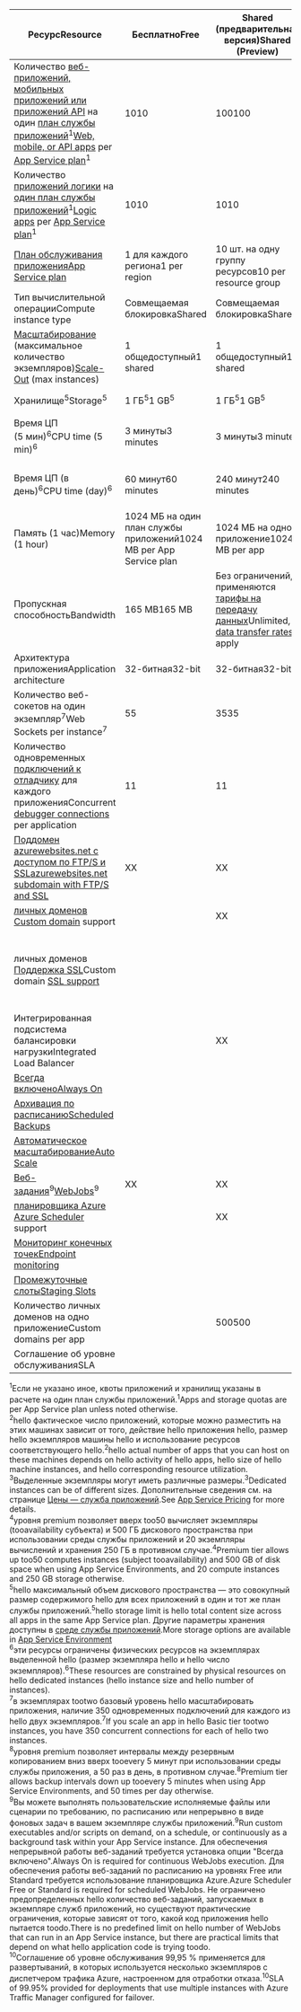 | <span data-ttu-id="7baf7-101">Ресурс</span><span class="sxs-lookup"><span data-stu-id="7baf7-101">Resource</span></span> | <span data-ttu-id="7baf7-102">Бесплатно</span><span class="sxs-lookup"><span data-stu-id="7baf7-102">Free</span></span> | <span data-ttu-id="7baf7-103">Shared (предварительная версия)</span><span class="sxs-lookup"><span data-stu-id="7baf7-103">Shared (Preview)</span></span> | <span data-ttu-id="7baf7-104">базовая;</span><span class="sxs-lookup"><span data-stu-id="7baf7-104">Basic</span></span> | <span data-ttu-id="7baf7-105">Стандарт</span><span class="sxs-lookup"><span data-stu-id="7baf7-105">Standard</span></span> | <span data-ttu-id="7baf7-106">Premium (предварительная версия)</span><span class="sxs-lookup"><span data-stu-id="7baf7-106">Premium (Preview)</span></span></th> |
| --- | --- | --- | --- | --- | --- |
| <span data-ttu-id="7baf7-107">Количество [веб-приложений, мобильных приложений или приложений API](https://azure.microsoft.com/services/app-service/) на один [план службы приложений](../articles/app-service/azure-web-sites-web-hosting-plans-in-depth-overview.md)<sup>1</sup></span><span class="sxs-lookup"><span data-stu-id="7baf7-107">[Web, mobile, or API apps](https://azure.microsoft.com/services/app-service/) per [App Service plan](../articles/app-service/azure-web-sites-web-hosting-plans-in-depth-overview.md)<sup>1</sup></span></span> |<span data-ttu-id="7baf7-108">10</span><span class="sxs-lookup"><span data-stu-id="7baf7-108">10</span></span> |<span data-ttu-id="7baf7-109">100</span><span class="sxs-lookup"><span data-stu-id="7baf7-109">100</span></span> |<span data-ttu-id="7baf7-110">Без ограничений<sup>2</sup></span><span class="sxs-lookup"><span data-stu-id="7baf7-110">Unlimited<sup>2</sup></span></span> |<span data-ttu-id="7baf7-111">Без ограничений<sup>2</sup></span><span class="sxs-lookup"><span data-stu-id="7baf7-111">Unlimited<sup>2</sup></span></span> |<span data-ttu-id="7baf7-112">Без ограничений<sup>2</sup></span><span class="sxs-lookup"><span data-stu-id="7baf7-112">Unlimited<sup>2</sup></span></span> |
| <span data-ttu-id="7baf7-113">Количество [приложений логики](https://azure.microsoft.com/services/app-service/logic/) на [один план службы приложений](../articles/app-service/azure-web-sites-web-hosting-plans-in-depth-overview.md)</a><sup>1</sup></span><span class="sxs-lookup"><span data-stu-id="7baf7-113">[Logic apps](https://azure.microsoft.com/services/app-service/logic/) per [App Service plan](../articles/app-service/azure-web-sites-web-hosting-plans-in-depth-overview.md)</a><sup>1</sup></span></span> |<span data-ttu-id="7baf7-114">10</span><span class="sxs-lookup"><span data-stu-id="7baf7-114">10</span></span> |<span data-ttu-id="7baf7-115">10</span><span class="sxs-lookup"><span data-stu-id="7baf7-115">10</span></span> |<span data-ttu-id="7baf7-116">10</span><span class="sxs-lookup"><span data-stu-id="7baf7-116">10</span></span> |<span data-ttu-id="7baf7-117">20 шт. на одно ядро</span><span class="sxs-lookup"><span data-stu-id="7baf7-117">20 per core</span></span> |<span data-ttu-id="7baf7-118">20 шт. на одно ядро</span><span class="sxs-lookup"><span data-stu-id="7baf7-118">20 per core</span></span> |
| [<span data-ttu-id="7baf7-119">План обслуживания приложения</span><span class="sxs-lookup"><span data-stu-id="7baf7-119">App Service plan</span></span>](../articles/app-service/azure-web-sites-web-hosting-plans-in-depth-overview.md) |<span data-ttu-id="7baf7-120">1 для каждого региона</span><span class="sxs-lookup"><span data-stu-id="7baf7-120">1 per region</span></span> |<span data-ttu-id="7baf7-121">10 шт. на одну группу ресурсов</span><span class="sxs-lookup"><span data-stu-id="7baf7-121">10 per resource group</span></span> |<span data-ttu-id="7baf7-122">100 шт. на одну группу ресурсов</span><span class="sxs-lookup"><span data-stu-id="7baf7-122">100 per resource group</span></span> |<span data-ttu-id="7baf7-123">100 шт. на одну группу ресурсов</span><span class="sxs-lookup"><span data-stu-id="7baf7-123">100 per resource group</span></span> |<span data-ttu-id="7baf7-124">100 шт. на одну группу ресурсов</span><span class="sxs-lookup"><span data-stu-id="7baf7-124">100 per resource group</span></span> |
| <span data-ttu-id="7baf7-125">Тип вычислительной операции</span><span class="sxs-lookup"><span data-stu-id="7baf7-125">Compute instance type</span></span> |<span data-ttu-id="7baf7-126">Совмещаемая блокировка</span><span class="sxs-lookup"><span data-stu-id="7baf7-126">Shared</span></span> |<span data-ttu-id="7baf7-127">Совмещаемая блокировка</span><span class="sxs-lookup"><span data-stu-id="7baf7-127">Shared</span></span> |<span data-ttu-id="7baf7-128">Выделенный<sup>3</sup></span><span class="sxs-lookup"><span data-stu-id="7baf7-128">Dedicated<sup>3</sup></span></span> |<span data-ttu-id="7baf7-129">Выделенный<sup>3</sup></span><span class="sxs-lookup"><span data-stu-id="7baf7-129">Dedicated<sup>3</sup></span></span> |<span data-ttu-id="7baf7-130">Выделенный<sup>3</sup></span><span class="sxs-lookup"><span data-stu-id="7baf7-130">Dedicated<sup>3</sup></span></span></p> |
| <span data-ttu-id="7baf7-131">[Масштабирование](../articles/app-service-web/web-sites-scale.md) (максимальное количество экземпляров)</span><span class="sxs-lookup"><span data-stu-id="7baf7-131">[Scale-Out](../articles/app-service-web/web-sites-scale.md) (max instances)</span></span> |<span data-ttu-id="7baf7-132">1 общедоступный</span><span class="sxs-lookup"><span data-stu-id="7baf7-132">1 shared</span></span> |<span data-ttu-id="7baf7-133">1 общедоступный</span><span class="sxs-lookup"><span data-stu-id="7baf7-133">1 shared</span></span> |<span data-ttu-id="7baf7-134">3 выделенных<sup>3</sup></span><span class="sxs-lookup"><span data-stu-id="7baf7-134">3 dedicated<sup>3</sup></span></span> |<span data-ttu-id="7baf7-135">10 выделенных<sup>3</sup></span><span class="sxs-lookup"><span data-stu-id="7baf7-135">10 dedicated<sup>3</sup></span></span> |<span data-ttu-id="7baf7-136">20 выделенных (50 в ASE)<sup>3,4</sup></span><span class="sxs-lookup"><span data-stu-id="7baf7-136">20 dedicated (50 in ASE)<sup>3,4</sup></span></span> |
| <span data-ttu-id="7baf7-137">Хранилище<sup>5</sup></span><span class="sxs-lookup"><span data-stu-id="7baf7-137">Storage<sup>5</sup></span></span> |<span data-ttu-id="7baf7-138">1 ГБ<sup>5</sup></span><span class="sxs-lookup"><span data-stu-id="7baf7-138">1 GB<sup>5</sup></span></span> |<span data-ttu-id="7baf7-139">1 ГБ<sup>5</sup></span><span class="sxs-lookup"><span data-stu-id="7baf7-139">1 GB<sup>5</sup></span></span> |<span data-ttu-id="7baf7-140">10 ГБ<sup>5</sup></span><span class="sxs-lookup"><span data-stu-id="7baf7-140">10 GB<sup>5</sup></span></span> |<span data-ttu-id="7baf7-141">50 ГБ<sup>5</sup></span><span class="sxs-lookup"><span data-stu-id="7baf7-141">50 GB<sup>5</sup></span></span> |<span data-ttu-id="7baf7-142">500 ГБ<sup>4,5</sup></span><span class="sxs-lookup"><span data-stu-id="7baf7-142">500 GB<sup>4,5</sup></span></span></p> |
| <span data-ttu-id="7baf7-143">Время ЦП (5 мин)<sup>6</sup></span><span class="sxs-lookup"><span data-stu-id="7baf7-143">CPU time (5 min)<sup>6</sup></span></span> |<span data-ttu-id="7baf7-144">3 минуты</span><span class="sxs-lookup"><span data-stu-id="7baf7-144">3 minutes</span></span> |<span data-ttu-id="7baf7-145">3 минуты</span><span class="sxs-lookup"><span data-stu-id="7baf7-145">3 minutes</span></span> |<span data-ttu-id="7baf7-146">Без ограничений, оплата по стандартным [тарифам](https://azure.microsoft.com/pricing/details/app-service/)</a></span><span class="sxs-lookup"><span data-stu-id="7baf7-146">Unlimited, pay at standard [rates](https://azure.microsoft.com/pricing/details/app-service/)</a></span></span> |<span data-ttu-id="7baf7-147">Без ограничений, оплата по стандартным тарифам</span><span class="sxs-lookup"><span data-stu-id="7baf7-147">Unlimited, pay at standard rates</span></span> |<span data-ttu-id="7baf7-148">Без ограничений, оплата по стандартным тарифам</span><span class="sxs-lookup"><span data-stu-id="7baf7-148">Unlimited, pay at standard rates</span></span> |
| <span data-ttu-id="7baf7-149">Время ЦП (в день)<sup>6</sup></span><span class="sxs-lookup"><span data-stu-id="7baf7-149">CPU time (day)<sup>6</sup></span></span> |<span data-ttu-id="7baf7-150">60 минут</span><span class="sxs-lookup"><span data-stu-id="7baf7-150">60 minutes</span></span> |<span data-ttu-id="7baf7-151">240 минут</span><span class="sxs-lookup"><span data-stu-id="7baf7-151">240 minutes</span></span> |<span data-ttu-id="7baf7-152">Без ограничений, оплата по стандартным [тарифам](https://azure.microsoft.com/pricing/details/app-service/)</a></span><span class="sxs-lookup"><span data-stu-id="7baf7-152">Unlimited, pay at standard [rates](https://azure.microsoft.com/pricing/details/app-service/)</a></span></span> |<span data-ttu-id="7baf7-153">Без ограничений, оплата по стандартным тарифам</span><span class="sxs-lookup"><span data-stu-id="7baf7-153">Unlimited, pay at standard rates</span></span> |<span data-ttu-id="7baf7-154">Без ограничений, оплата по стандартным тарифам</span><span class="sxs-lookup"><span data-stu-id="7baf7-154">Unlimited, pay at standard rates</span></span> |
| <span data-ttu-id="7baf7-155">Память (1 час)</span><span class="sxs-lookup"><span data-stu-id="7baf7-155">Memory (1 hour)</span></span> |<span data-ttu-id="7baf7-156">1024 МБ на один план службы приложений</span><span class="sxs-lookup"><span data-stu-id="7baf7-156">1024 MB per App Service plan</span></span> |<span data-ttu-id="7baf7-157">1024 МБ на одно приложение</span><span class="sxs-lookup"><span data-stu-id="7baf7-157">1024 MB per app</span></span> |<span data-ttu-id="7baf7-158">Недоступно</span><span class="sxs-lookup"><span data-stu-id="7baf7-158">N/A</span></span> |<span data-ttu-id="7baf7-159">Недоступно</span><span class="sxs-lookup"><span data-stu-id="7baf7-159">N/A</span></span> |<span data-ttu-id="7baf7-160">Недоступно</span><span class="sxs-lookup"><span data-stu-id="7baf7-160">N/A</span></span> |
| <span data-ttu-id="7baf7-161">Пропускная способность</span><span class="sxs-lookup"><span data-stu-id="7baf7-161">Bandwidth</span></span> |<span data-ttu-id="7baf7-162">165 MB</span><span class="sxs-lookup"><span data-stu-id="7baf7-162">165 MB</span></span> |<span data-ttu-id="7baf7-163">Без ограничений, применяются [тарифы на передачу данных](https://azure.microsoft.com/pricing/details/data-transfers/)</span><span class="sxs-lookup"><span data-stu-id="7baf7-163">Unlimited, [data transfer rates](https://azure.microsoft.com/pricing/details/data-transfers/) apply</span></span> |<span data-ttu-id="7baf7-164">Без ограничений, применяются тарифы на передачу данных</span><span class="sxs-lookup"><span data-stu-id="7baf7-164">Unlimited, data transfer rates apply</span></span> |<span data-ttu-id="7baf7-165">Без ограничений, применяются тарифы на передачу данных</span><span class="sxs-lookup"><span data-stu-id="7baf7-165">Unlimited, data transfer rates apply</span></span> |<span data-ttu-id="7baf7-166">Без ограничений, применяются тарифы на передачу данных</span><span class="sxs-lookup"><span data-stu-id="7baf7-166">Unlimited, data transfer rates apply</span></span> |
| <span data-ttu-id="7baf7-167">Архитектура приложения</span><span class="sxs-lookup"><span data-stu-id="7baf7-167">Application architecture</span></span> |<span data-ttu-id="7baf7-168">32-битная</span><span class="sxs-lookup"><span data-stu-id="7baf7-168">32-bit</span></span> |<span data-ttu-id="7baf7-169">32-битная</span><span class="sxs-lookup"><span data-stu-id="7baf7-169">32-bit</span></span> |<span data-ttu-id="7baf7-170">32- или 64-битная</span><span class="sxs-lookup"><span data-stu-id="7baf7-170">32-bit/64-bit</span></span> |<span data-ttu-id="7baf7-171">32- или 64-битная</span><span class="sxs-lookup"><span data-stu-id="7baf7-171">32-bit/64-bit</span></span> |<span data-ttu-id="7baf7-172">32- или 64-битная</span><span class="sxs-lookup"><span data-stu-id="7baf7-172">32-bit/64-bit</span></span> |
| <span data-ttu-id="7baf7-173">Количество веб-сокетов на один экземпляр<sup>7</sup></span><span class="sxs-lookup"><span data-stu-id="7baf7-173">Web Sockets per instance<sup>7</sup></span></span> |<span data-ttu-id="7baf7-174">5</span><span class="sxs-lookup"><span data-stu-id="7baf7-174">5</span></span> |<span data-ttu-id="7baf7-175">35</span><span class="sxs-lookup"><span data-stu-id="7baf7-175">35</span></span> |<span data-ttu-id="7baf7-176">350</span><span class="sxs-lookup"><span data-stu-id="7baf7-176">350</span></span> |<span data-ttu-id="7baf7-177">Без ограничений</span><span class="sxs-lookup"><span data-stu-id="7baf7-177">Unlimited</span></span> |<span data-ttu-id="7baf7-178">Без ограничений</span><span class="sxs-lookup"><span data-stu-id="7baf7-178">Unlimited</span></span> |
| <span data-ttu-id="7baf7-179">Количество одновременных [подключений к отладчику](../articles/app-service-web/web-sites-dotnet-troubleshoot-visual-studio.md) для каждого приложения</span><span class="sxs-lookup"><span data-stu-id="7baf7-179">Concurrent [debugger connections](../articles/app-service-web/web-sites-dotnet-troubleshoot-visual-studio.md) per application</span></span> |<span data-ttu-id="7baf7-180">1</span><span class="sxs-lookup"><span data-stu-id="7baf7-180">1</span></span> |<span data-ttu-id="7baf7-181">1</span><span class="sxs-lookup"><span data-stu-id="7baf7-181">1</span></span> |<span data-ttu-id="7baf7-182">1</span><span class="sxs-lookup"><span data-stu-id="7baf7-182">1</span></span> |<span data-ttu-id="7baf7-183">5</span><span class="sxs-lookup"><span data-stu-id="7baf7-183">5</span></span> |<span data-ttu-id="7baf7-184">5</span><span class="sxs-lookup"><span data-stu-id="7baf7-184">5</span></span> |
| [<span data-ttu-id="7baf7-185">Поддомен azurewebsites.net с доступом по FTP/S и SSL</span><span class="sxs-lookup"><span data-stu-id="7baf7-185">azurewebsites.net subdomain with FTP/S and SSL</span></span>](../articles/app-service-web/web-sites-configure-ssl-certificate.md) |<span data-ttu-id="7baf7-186">X</span><span class="sxs-lookup"><span data-stu-id="7baf7-186">X</span></span> |<span data-ttu-id="7baf7-187">X</span><span class="sxs-lookup"><span data-stu-id="7baf7-187">X</span></span> |<span data-ttu-id="7baf7-188">X</span><span class="sxs-lookup"><span data-stu-id="7baf7-188">X</span></span> |<span data-ttu-id="7baf7-189">X</span><span class="sxs-lookup"><span data-stu-id="7baf7-189">X</span></span> |<span data-ttu-id="7baf7-190">X</span><span class="sxs-lookup"><span data-stu-id="7baf7-190">X</span></span> |
| <span data-ttu-id="7baf7-191">[личных доменов](../articles/app-service-web/web-sites-custom-domain-name.md) </span><span class="sxs-lookup"><span data-stu-id="7baf7-191">[Custom domain](../articles/app-service-web/web-sites-custom-domain-name.md) support</span></span> | |<span data-ttu-id="7baf7-192">X</span><span class="sxs-lookup"><span data-stu-id="7baf7-192">X</span></span> |<span data-ttu-id="7baf7-193">X</span><span class="sxs-lookup"><span data-stu-id="7baf7-193">X</span></span> |<span data-ttu-id="7baf7-194">X</span><span class="sxs-lookup"><span data-stu-id="7baf7-194">X</span></span> |<span data-ttu-id="7baf7-195">X</span><span class="sxs-lookup"><span data-stu-id="7baf7-195">X</span></span> |
| <span data-ttu-id="7baf7-196">личных доменов [Поддержка SSL](../articles/app-service-web/web-sites-configure-ssl-certificate.md)</span><span class="sxs-lookup"><span data-stu-id="7baf7-196">Custom domain [SSL support](../articles/app-service-web/web-sites-configure-ssl-certificate.md)</span></span> | | |<span data-ttu-id="7baf7-197">Без ограничений</span><span class="sxs-lookup"><span data-stu-id="7baf7-197">Unlimited</span></span> |<span data-ttu-id="7baf7-198">Без ограничений, включено 5 подключений SNI SSL и 1 подключение SSL на основе IP</span><span class="sxs-lookup"><span data-stu-id="7baf7-198">Unlimited, 5 SNI SSL and 1 IP SSL connections included</span></span> |<span data-ttu-id="7baf7-199">Без ограничений, включено 5 подключений SNI SSL и 1 подключение SSL на основе IP</span><span class="sxs-lookup"><span data-stu-id="7baf7-199">Unlimited, 5 SNI SSL and 1 IP SSL connections included</span></span> |
| <span data-ttu-id="7baf7-200">Интегрированная подсистема балансировки нагрузки</span><span class="sxs-lookup"><span data-stu-id="7baf7-200">Integrated Load Balancer</span></span> | |<span data-ttu-id="7baf7-201">X</span><span class="sxs-lookup"><span data-stu-id="7baf7-201">X</span></span> |<span data-ttu-id="7baf7-202">X</span><span class="sxs-lookup"><span data-stu-id="7baf7-202">X</span></span> |<span data-ttu-id="7baf7-203">X</span><span class="sxs-lookup"><span data-stu-id="7baf7-203">X</span></span> |<span data-ttu-id="7baf7-204">X</span><span class="sxs-lookup"><span data-stu-id="7baf7-204">X</span></span> |
| [<span data-ttu-id="7baf7-205">Всегда включено</span><span class="sxs-lookup"><span data-stu-id="7baf7-205">Always On</span></span>](../articles/app-service-web/web-sites-configure.md) | | |<span data-ttu-id="7baf7-206">X</span><span class="sxs-lookup"><span data-stu-id="7baf7-206">X</span></span> |<span data-ttu-id="7baf7-207">X</span><span class="sxs-lookup"><span data-stu-id="7baf7-207">X</span></span> |<span data-ttu-id="7baf7-208">X</span><span class="sxs-lookup"><span data-stu-id="7baf7-208">X</span></span> |
| [<span data-ttu-id="7baf7-209">Архивация по расписанию</span><span class="sxs-lookup"><span data-stu-id="7baf7-209">Scheduled Backups</span></span>](../articles/app-service-web/web-sites-backup.md) | | | |<span data-ttu-id="7baf7-210">Один раз в день</span><span class="sxs-lookup"><span data-stu-id="7baf7-210">Once per day</span></span> |<span data-ttu-id="7baf7-211">Каждые 5 минут<sup>8</sup></span><span class="sxs-lookup"><span data-stu-id="7baf7-211">Once every 5 minutes<sup>8</sup></span></span> |
| [<span data-ttu-id="7baf7-212">Автоматическое масштабирование</span><span class="sxs-lookup"><span data-stu-id="7baf7-212">Auto Scale</span></span>](../articles/app-service-web/web-sites-scale.md) | | |<span data-ttu-id="7baf7-213">X</span><span class="sxs-lookup"><span data-stu-id="7baf7-213">X</span></span> |<span data-ttu-id="7baf7-214">X</span><span class="sxs-lookup"><span data-stu-id="7baf7-214">X</span></span> |<span data-ttu-id="7baf7-215">X</span><span class="sxs-lookup"><span data-stu-id="7baf7-215">X</span></span> |
| <span data-ttu-id="7baf7-216">[Веб-задания](../articles/app-service-web/web-sites-create-web-jobs.md)<sup>9</sup></span><span class="sxs-lookup"><span data-stu-id="7baf7-216">[WebJobs](../articles/app-service-web/web-sites-create-web-jobs.md)<sup>9</sup></span></span> |<span data-ttu-id="7baf7-217">X</span><span class="sxs-lookup"><span data-stu-id="7baf7-217">X</span></span> |<span data-ttu-id="7baf7-218">X</span><span class="sxs-lookup"><span data-stu-id="7baf7-218">X</span></span> |<span data-ttu-id="7baf7-219">X</span><span class="sxs-lookup"><span data-stu-id="7baf7-219">X</span></span> |<span data-ttu-id="7baf7-220">X</span><span class="sxs-lookup"><span data-stu-id="7baf7-220">X</span></span> |<span data-ttu-id="7baf7-221">X</span><span class="sxs-lookup"><span data-stu-id="7baf7-221">X</span></span> |
| <span data-ttu-id="7baf7-222">[планировщика Azure](https://azure.microsoft.com/services/scheduler/) </span><span class="sxs-lookup"><span data-stu-id="7baf7-222">[Azure Scheduler](https://azure.microsoft.com/services/scheduler/) support</span></span> | |<span data-ttu-id="7baf7-223">X</span><span class="sxs-lookup"><span data-stu-id="7baf7-223">X</span></span> |<span data-ttu-id="7baf7-224">X</span><span class="sxs-lookup"><span data-stu-id="7baf7-224">X</span></span> |<span data-ttu-id="7baf7-225">X</span><span class="sxs-lookup"><span data-stu-id="7baf7-225">X</span></span> |<span data-ttu-id="7baf7-226">X</span><span class="sxs-lookup"><span data-stu-id="7baf7-226">X</span></span> |
| [<span data-ttu-id="7baf7-227">Мониторинг конечных точек</span><span class="sxs-lookup"><span data-stu-id="7baf7-227">Endpoint monitoring</span></span>](../articles/app-service-web/web-sites-monitor.md) | | |<span data-ttu-id="7baf7-228">X</span><span class="sxs-lookup"><span data-stu-id="7baf7-228">X</span></span> |<span data-ttu-id="7baf7-229">X</span><span class="sxs-lookup"><span data-stu-id="7baf7-229">X</span></span> |<span data-ttu-id="7baf7-230">X</span><span class="sxs-lookup"><span data-stu-id="7baf7-230">X</span></span> |
| [<span data-ttu-id="7baf7-231">Промежуточные слоты</span><span class="sxs-lookup"><span data-stu-id="7baf7-231">Staging Slots</span></span>](../articles/app-service-web/web-sites-staged-publishing.md) | | | |<span data-ttu-id="7baf7-232">5</span><span class="sxs-lookup"><span data-stu-id="7baf7-232">5</span></span> |<span data-ttu-id="7baf7-233">20</span><span class="sxs-lookup"><span data-stu-id="7baf7-233">20</span></span> |
| <span data-ttu-id="7baf7-234">Количество личных доменов на одно приложение</a></span><span class="sxs-lookup"><span data-stu-id="7baf7-234">Custom domains per app</a></span></span> | |<span data-ttu-id="7baf7-235">500</span><span class="sxs-lookup"><span data-stu-id="7baf7-235">500</span></span> |<span data-ttu-id="7baf7-236">500</span><span class="sxs-lookup"><span data-stu-id="7baf7-236">500</span></span> |<span data-ttu-id="7baf7-237">500</span><span class="sxs-lookup"><span data-stu-id="7baf7-237">500</span></span> |<span data-ttu-id="7baf7-238">500</span><span class="sxs-lookup"><span data-stu-id="7baf7-238">500</span></span> |
| <span data-ttu-id="7baf7-239">Соглашение об уровне обслуживания</span><span class="sxs-lookup"><span data-stu-id="7baf7-239">SLA</span></span> | |<p> |<span data-ttu-id="7baf7-240">99,9 %</span><span class="sxs-lookup"><span data-stu-id="7baf7-240">99.9%</span></span> |<span data-ttu-id="7baf7-241">99,95 %<sup>10</sup></span><span class="sxs-lookup"><span data-stu-id="7baf7-241">99.95%<sup>10</sup></span></span> |<span data-ttu-id="7baf7-242">99,95 %<sup>10</sup></span><span class="sxs-lookup"><span data-stu-id="7baf7-242">99.95%<sup>10</sup></span></span> |

<span data-ttu-id="7baf7-243"><sup>1</sup>Если не указано иное, квоты приложений и хранилищ указаны в расчете на один план службы приложений.</span><span class="sxs-lookup"><span data-stu-id="7baf7-243"><sup>1</sup>Apps and storage quotas are per App Service plan unless noted otherwise.</span></span>  
<span data-ttu-id="7baf7-244"><sup>2</sup>hello фактическое число приложений, которые можно разместить на этих машинах зависит от того, действие hello приложения hello, размер hello экземпляров машины hello и использование ресурсов соответствующего hello.</span><span class="sxs-lookup"><span data-stu-id="7baf7-244"><sup>2</sup>hello actual number of apps that you can host on these machines depends on hello activity of hello apps, hello size of hello machine instances, and hello corresponding resource utilization.</span></span>  
<span data-ttu-id="7baf7-245"><sup>3</sup>Выделенные экземпляры могут иметь различные размеры.</span><span class="sxs-lookup"><span data-stu-id="7baf7-245"><sup>3</sup>Dedicated instances can be of different sizes.</span></span> <span data-ttu-id="7baf7-246">Дополнительные сведения см. на странице [Цены — служба приложений](https://azure.microsoft.com/pricing/details/data-transfers/pricing/details/app-service/).</span><span class="sxs-lookup"><span data-stu-id="7baf7-246">See [App Service Pricing](https://azure.microsoft.com/pricing/details/data-transfers/pricing/details/app-service/) for more details.</span></span>  
<span data-ttu-id="7baf7-247"><sup>4</sup>уровня premium позволяет вверх too50 вычисляет экземпляры (tooavailability субъекта) и 500 ГБ дискового пространства при использовании среды службы приложений и 20 экземпляры вычислений и хранения 250 ГБ в противном случае.</span><span class="sxs-lookup"><span data-stu-id="7baf7-247"><sup>4</sup>Premium tier allows up too50 computes instances (subject tooavailability) and 500 GB of disk space when using App Service Environments, and 20 compute instances and 250 GB storage otherwise.</span></span>  
<span data-ttu-id="7baf7-248"><sup>5</sup>hello максимальный объем дискового пространства — это совокупный размер содержимого hello для всех приложений в один и тот же план службы приложений.</span><span class="sxs-lookup"><span data-stu-id="7baf7-248"><sup>5</sup>hello storage limit is hello total content size across all apps in the same App Service plan.</span></span> <span data-ttu-id="7baf7-249">Другие параметры хранения доступны в [среде службы приложений](../articles/app-service-web/app-service-web-configure-an-app-service-environment.md#storage).</span><span class="sxs-lookup"><span data-stu-id="7baf7-249">More storage options are available in [App Service Environment](../articles/app-service-web/app-service-web-configure-an-app-service-environment.md#storage)</span></span>  
<span data-ttu-id="7baf7-250"><sup>6</sup>эти ресурсы ограничены физических ресурсов на экземплярах выделенной hello (размер экземпляра hello и hello число экземпляров).</span><span class="sxs-lookup"><span data-stu-id="7baf7-250"><sup>6</sup>These resources are constrained by physical resources on hello dedicated instances (hello instance size and hello number of instances).</span></span>  
<span data-ttu-id="7baf7-251"><sup>7</sup>в экземплярах tootwo базовый уровень hello масштабировать приложения, наличие 350 одновременных подключений для каждого из hello двух экземпляров.</span><span class="sxs-lookup"><span data-stu-id="7baf7-251"><sup>7</sup>If you scale an app in hello Basic tier tootwo instances, you have 350 concurrent connections for each of hello two instances.</span></span>  
<span data-ttu-id="7baf7-252"><sup>8</sup>уровня premium позволяет интервалы между резервным копированием вниз вверх tooevery 5 минут при использовании среды службы приложения, а 50 раз в день, в противном случае.</span><span class="sxs-lookup"><span data-stu-id="7baf7-252"><sup>8</sup>Premium tier allows backup intervals down up tooevery 5 minutes when using App Service Environments, and 50 times per day otherwise.</span></span>  
<span data-ttu-id="7baf7-253"><sup>9</sup>Вы можете выполнять пользовательские исполняемые файлы или сценарии по требованию, по расписанию или непрерывно в виде фоновых задач в вашем экземпляре службы приложений.</span><span class="sxs-lookup"><span data-stu-id="7baf7-253"><sup>9</sup>Run custom executables and/or scripts on demand, on a schedule, or continuously as a background task within your App Service instance.</span></span> <span data-ttu-id="7baf7-254">Для обеспечения непрерывной работы веб-заданий требуется установка опции "Всегда включено".</span><span class="sxs-lookup"><span data-stu-id="7baf7-254">Always On is required for continuous WebJobs execution.</span></span> <span data-ttu-id="7baf7-255">Для обеспечения работы веб-заданий по расписанию на уровнях Free или Standard требуется использование планировщика Azure.</span><span class="sxs-lookup"><span data-stu-id="7baf7-255">Azure Scheduler Free or Standard is required for scheduled WebJobs.</span></span> <span data-ttu-id="7baf7-256">Не ограничено предопределенных hello количество веб-заданий, запускаемых в экземпляре служб приложений, но существуют практические ограничения, которые зависят от того, какой код приложения hello пытается toodo.</span><span class="sxs-lookup"><span data-stu-id="7baf7-256">There is no predefined limit on hello number of WebJobs that can run in an App Service instance, but there are practical limits that depend on what hello application code is trying toodo.</span></span>   
<span data-ttu-id="7baf7-257"><sup>10</sup>Соглашение об уровне обслуживания 99,95 % применяется для развертываний, в которых используется несколько экземпляров с диспетчером трафика Azure, настроенном для отработки отказа.</span><span class="sxs-lookup"><span data-stu-id="7baf7-257"><sup>10</sup>SLA of 99.95% provided for deployments that use multiple instances with Azure Traffic Manager configured for failover.</span></span>  

